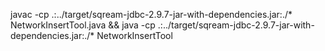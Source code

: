 javac -cp .:../target/sqream-jdbc-2.9.7-jar-with-dependencies.jar:./* NetworkInsertTool.java && java -cp .:../target/sqream-jdbc-2.9.7-jar-with-dependencies.jar:./* NetworkInsertTool